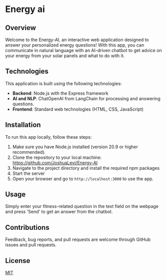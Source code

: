 # Energy ai

## Overview
Welcome to the Energy-AI, an interactive web application designed to answer your personalized energy questions! With this app, you can communicate in natural language with an AI-driven chatbot to get advice on your energy from your solar panels and what to do with it.

## Technologies
This application is built using the following technologies:
- **Backend**: Node.js with the Express framework
- **AI and NLP**: ChatOpenAI from LangChain for processing and answering questions.
- **Frontend**: Standard web technologies (HTML, CSS, JavaScript)

## Installation
To run this app locally, follow these steps:

1. Make sure you have Node.js installed (version 20.9 or higher recommended).
2. Clone the repository to your local machine: https://github.com/JoshuaLevi/Energy-AI
3. Navigate to the project directory and install the required npm packages
4. Start the server
5. Open your browser and go to `http://localhost:3000` to use the app.

## Usage
Simply enter your fitness-related question in the text field on the webpage and press 'Send' to get an answer from the chatbot.

## Contributions
Feedback, bug reports, and pull requests are welcome through GitHub issues and pull requests.

## License
[MIT](https://opensource.org/licenses/MIT)
